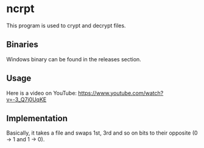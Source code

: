 # ncrpt

This program is used to crypt and decrypt files.

## Binaries

Windows binary can be found in the releases section.

## Usage

Here is a video on YouTube: https://www.youtube.com/watch?v=-3_Q7j0UqKE

## Implementation

Basically, it takes a file and swaps 1st, 3rd and so on bits to their opposite (0 -> 1 and 1 -> 0).

